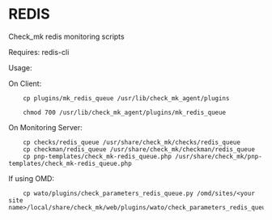 REDIS
=====
Check_mk redis monitoring scripts

Requires: redis-cli

Usage:

On Client:
 
        cp plugins/mk_redis_queue /usr/lib/check_mk_agent/plugins
 
        chmod 700 /usr/lib/check_mk_agent/plugins/mk_redis_queue

On Monitoring Server:
 
        cp checks/redis_queue /usr/share/check_mk/checks/redis_queue
        cp checkman/redis_queue /usr/share/check_mk/checkman/redis_queue
        cp pnp-templates/check_mk-redis_queue.php /usr/share/check_mk/pnp-templates/check_mk-redis_queue.php

If using OMD:

        cp wato/plugins/check_parameters_redis_queue.py /omd/sites/<your site name>/local/share/check_mk/web/plugins/wato/check_parameters_redis_queue.py

